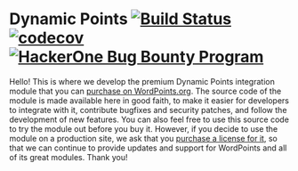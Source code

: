 # Dynamic Points [![Build Status](https://travis-ci.org/WordPoints/dynamic-points.svg?branch=develop)](https://travis-ci.org/WordPoints/dynamic-points) [![codecov](https://codecov.io/gh/WordPoints/dynamic-points/branch/master/graph/badge.svg)](https://codecov.io/gh/WordPoints/dynamic-points) [![HackerOne Bug Bounty Program](https://img.shields.io/badge/security-HackerOne-blue.svg)](https://hackerone.com/wordpoints)
                 
Hello! This is where we develop the premium Dynamic Points integration module that you can [purchase on WordPoints.org](https://wordpoints.org/modules/dynamic-points/). The source code of the module is made available here in good faith, to make it easier for developers to integrate with it, contribute bugfixes and security patches, and follow the development of new features. You can also feel free to use this source code to try the module out before you buy it. However, if you decide to use the module on a production site, we ask that you [purchase a license for it](https://wordpoints.org/modules/dynamic-points/), so that we can continue to provide updates and support for WordPoints and all of its great modules. Thank you!
